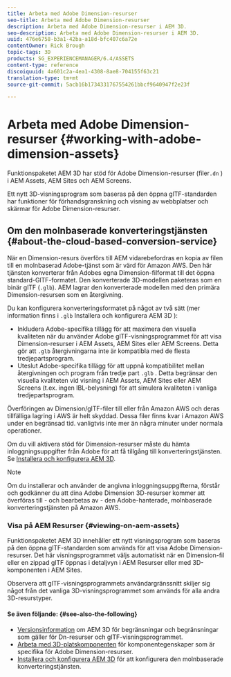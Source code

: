 ```yaml
---
title: Arbeta med Adobe Dimension-resurser
seo-title: Arbeta med Adobe Dimension-resurser
description: Arbeta med Adobe Dimension-resurser i AEM 3D.
seo-description: Arbeta med Adobe Dimension-resurser i AEM 3D.
uuid: 476e6758-b3a1-42ba-a18d-bfc407c6a72e
contentOwner: Rick Brough
topic-tags: 3D
products: SG_EXPERIENCEMANAGER/6.4/ASSETS
content-type: reference
discoiquuid: 4a601c2a-4ea1-4308-8ae8-704155f63c21
translation-type: tm+mt
source-git-commit: 5acb16b1734331767554261bbcf9640947f2e23f

---
```



# Arbeta med Adobe Dimension-resurser {#working-with-adobe-dimension-assets}

Funktionspaketet AEM 3D har stöd för Adobe Dimension-resurser (filer`.dn` ) i AEM Assets, AEM Sites och AEM Screens.

Ett nytt 3D-visningsprogram som baseras på den öppna glTF-standarden har funktioner för förhandsgranskning och visning av webbplatser och skärmar för Adobe Dimension-resurser.

## Om den molnbaserade konverteringstjänsten {#about-the-cloud-based-conversion-service}

När en Dimension-resurs överförs till AEM vidarebefordras en kopia av filen till en molnbaserad Adobe-tjänst som är värd för Amazon AWS. Den här tjänsten konverterar från Adobes egna Dimension-filformat till det öppna standard-GlTF-formatet. Den konverterade 3D-modellen paketeras som en binär glTF (`.glb`). AEM lagrar den konverterade modellen med den primära Dimension-resursen som en återgivning.

Du kan konfigurera konverteringsformatet på något av två sätt (mer information finns i `.glb` Installera och konfigurera AEM 3D [](install-config-3d.md) ):

* Inkludera Adobe-specifika tillägg för att maximera den visuella kvaliteten när du använder Adobe glTF-visningsprogrammet för att visa Dimension-resurser i AEM Assets, AEM Sites eller AEM Screens. Detta gör att `.glb` återgivningarna inte är kompatibla med de flesta tredjepartsprogram.
* Uteslut Adobe-specifika tillägg för att uppnå kompatibilitet mellan återgivningen och program från tredje part `.glb` . Detta begränsar den visuella kvaliteten vid visning i AEM Assets, AEM Sites eller AEM Screens (t.ex. ingen IBL-belysning) för att simulera kvaliteten i vanliga tredjepartsprogram.

Överföringen av Dimension/glTF-filer till eller från Amazon AWS och deras tillfälliga lagring i AWS är helt skyddad. Dessa filer finns kvar i Amazon AWS under en begränsad tid. vanligtvis inte mer än några minuter under normala operationer.

Om du vill aktivera stöd för Dimension-resurser måste du hämta inloggningsuppgifter från Adobe för att få tillgång till konverteringstjänsten. Se [Installera och konfigurera AEM 3D](install-config-3d.md).

>[!NOTE]
>
>Om du installerar och använder de angivna inloggningsuppgifterna, förstår och godkänner du att dina Adobe Dimension 3D-resurser kommer att överföras till - och bearbetas av - den Adobe-hanterade, molnbaserade konverteringstjänsten på Amazon AWS.

### Visa på AEM Resurser {#viewing-on-aem-assets}

Funktionspaketet AEM 3D innehåller ett nytt visningsprogram som baseras på den öppna glTF-standarden som används för att visa Adobe Dimension-resurser. Det här visningsprogrammet väljs automatiskt när en Dimension-fil eller en zippad glTF öppnas i detaljvyn i AEM Resurser eller med 3D-komponenten i AEM Sites.

Observera att glTF-visningsprogrammets användargränssnitt skiljer sig något från det vanliga 3D-visningsprogrammet som används för alla andra 3D-resurstyper.

#### Se även följande: {#see-also-the-following}

* [Versionsinformation](/help/release-notes/aem3d-release-notes.md) om AEM 3D för begränsningar och begränsningar som gäller för Dn-resurser och glTF-visningsprogrammet.
* [Arbeta med 3D-platskomponenten](using-the-3d-sites-component.md) för komponentegenskaper som är specifika för Adobe Dimension-resurser.
* [Installera och konfigurera AEM 3D](install-config-3d.md) för att konfigurera den molnbaserade konverteringstjänsten.

